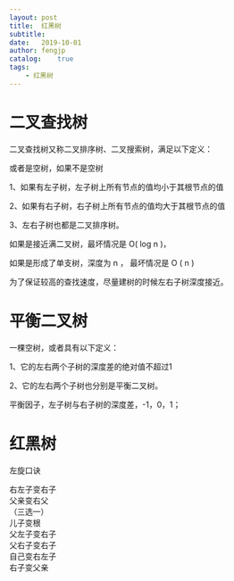 ```yaml
---
layout: post
title:  红黑树
subtitle:   
date:   2019-10-01
author: fengjp
catalog:    true
tags:
    - 红黑树
---
```


#   二叉查找树

二叉查找树又称二叉排序树、二叉搜索树，满足以下定义：

或者是空树，如果不是空树

1、如果有左子树，左子树上所有节点的值均小于其根节点的值

2、如果有右子树，右子树上所有节点的值均大于其根节点的值

3、左右子树也都是二叉排序树。

如果是接近满二叉树，最坏情况是 O( log n )，

如果是形成了单支树，深度为 n ， 最坏情况是 O ( n ) 

为了保证较高的查找速度，尽量建树的时候左右子树深度接近。

#   平衡二叉树

一棵空树，或者具有以下定义：

1、它的左右两个子树的深度差的绝对值不超过1

2、它的左右两个子树也分别是平衡二叉树。

平衡因子，左子树与右子树的深度差，-1，0，1；

#   红黑树

左旋口诀

右左子变右子  
父亲变右父  
（三选一）  
儿子变根  
父左子变右子  
父右子变右子  
自己变右左子  
右子变父亲

